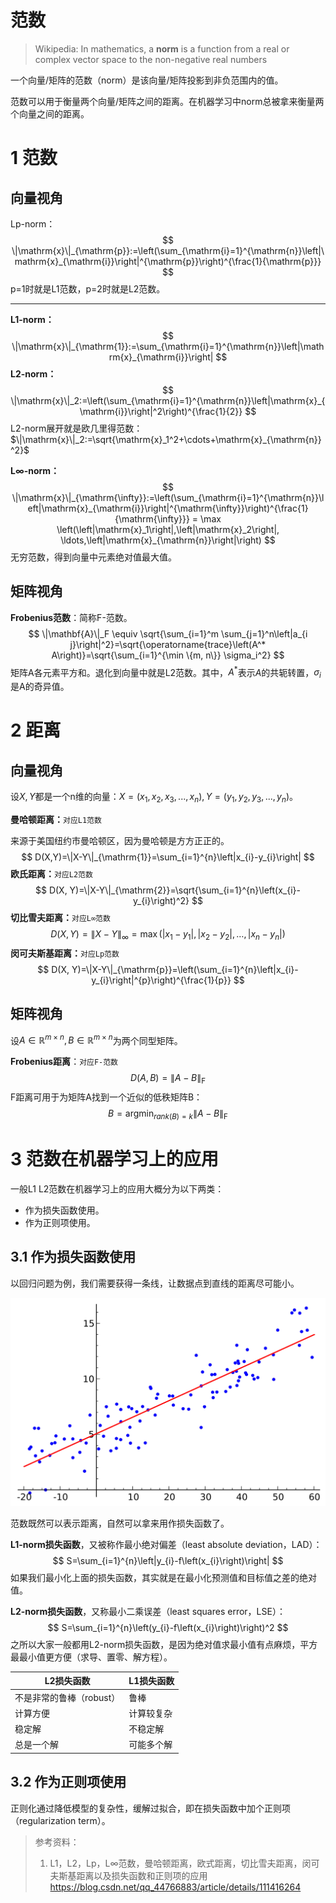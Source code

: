 # 范数

>Wikipedia: In mathematics, a **norm** is a function from a real or complex vector space to the non-negative real numbers

一个向量/矩阵的范数（norm）是该向量/矩阵投影到非负范围内的值。

范数可以用于衡量两个向量/矩阵之间的距离。在机器学习中norm总被拿来衡量两个向量之间的距离。

# 1 范数

## 向量视角

Lp-norm：
$$
\|\mathrm{x}\|_{\mathrm{p}}:=\left(\sum_{\mathrm{i}=1}^{\mathrm{n}}\left|\mathrm{x}_{\mathrm{i}}\right|^{\mathrm{p}}\right)^{\frac{1}{\mathrm{p}}}
$$
p=1时就是L1范数，p=2时就是L2范数。

----

**L1-norm：**
$$
\|\mathrm{x}\|_{\mathrm{1}}:=\sum_{\mathrm{i}=1}^{\mathrm{n}}\left|\mathrm{x}_{\mathrm{i}}\right|
$$
**L2-norm：**
$$
\|\mathrm{x}\|_2:=\left(\sum_{\mathrm{i}=1}^{\mathrm{n}}\left|\mathrm{x}_{\mathrm{i}}\right|^2\right)^{\frac{1}{2}}
$$
L2-norm展开就是欧几里得范数：$\|\mathrm{x}\|_2:=\sqrt{\mathrm{x}_1^2+\cdots+\mathrm{x}_{\mathrm{n}}^2}$

**L$\infty$-norm：**
$$
\|\mathrm{x}\|_{\mathrm{\infty}}:=\left(\sum_{\mathrm{i}=1}^{\mathrm{n}}\left|\mathrm{x}_{\mathrm{i}}\right|^{\mathrm{\infty}}\right)^{\frac{1}{\mathrm{\infty}}} = \max \left(\left|\mathrm{x}_1\right|,\left|\mathrm{x}_2\right|, \ldots,\left|\mathrm{x}_{\mathrm{n}}\right|\right)
$$
无穷范数，得到向量中元素绝对值最大值。

## 矩阵视角

**Frobenius范数**：简称F-范数。
$$
\|\mathbf{A}\|_F \equiv \sqrt{\sum_{i=1}^m \sum_{j=1}^n\left|a_{i j}\right|^2}=\sqrt{\operatorname{trace}\left(A^* A\right)}=\sqrt{\sum_{i=1}^{\min \{m, n\}} \sigma_i^2}
$$
矩阵A各元素平方和。退化到向量中就是L2范数。其中，$A^*$表示$A$的共轭转置，$\sigma_i$是A的奇异值。

# 2 距离

## 向量视角

设$X, Y$都是一个n维的向量：$X=(x_1,x_2,x_3,...,x_n) , Y=(y_1,y_2,y_3,...,y_n)$。

**曼哈顿距离：**`对应L1范数`

来源于美国纽约市曼哈顿区，因为曼哈顿是方方正正的。
$$
D(X,Y)=\|X-Y\|_{\mathrm{1}}=\sum_{i=1}^{n}\left|x_{i}-y_{i}\right|
$$
**欧氏距离：**`对应L2范数`
$$
D(X, Y)=\|X-Y\|_{\mathrm{2}}=\sqrt{\sum_{i=1}^{n}\left(x_{i}-y_{i}\right)^2}
$$
**切比雪夫距离：**`对应L∞范数`
$$
D(X, Y)=\|X-Y\|_{\mathrm{\infty}}=\max \left(\left|x_1-y_1\right|,\left|x_2-y_2\right|, \ldots,\left|x_{n}-y_{n}\right|\right)
$$
**闵可夫斯基距离：**`对应Lp范数`
$$
D(X, Y)=\|X-Y\|_{\mathrm{p}}=\left(\sum_{i=1}^{n}\left|x_{i}-y_{i}\right|^{p}\right)^{\frac{1}{p}}
$$

## 矩阵视角

设$A \in \mathbb{R}^{m \times n},B \in \mathbb{R}^{m \times n}$为两个同型矩阵。

**Frobenius距离**：`对应F-范数`
$$
D(A, B)=\|A-B\|_{\mathrm{F}}
$$
F距离可用于为矩阵A找到一个近似的低秩矩阵B：
$$
B=\mathop{\arg\min}_{rank(B)=k}\|A-B\|_\mathrm{F}
$$

# 3 范数在机器学习上的应用

一般L1 L2范数在机器学习上的应用大概分为以下两类：

- 作为损失函数使用。
- 作为正则项使用。

## 3.1 作为损失函数使用

以回归问题为例，我们需要获得一条线，让数据点到直线的距离尽可能小。

![img](范数.assets/20201220135956537.png)

范数既然可以表示距离，自然可以拿来用作损失函数了。

**L1-norm损失函数**，又被称作最小绝对偏差（least absolute deviation，LAD）：
$$
S=\sum_{i=1}^{n}\left|y_{i}-f\left(x_{i}\right)\right|
$$
如果我们最小化上面的损失函数，其实就是在最小化预测值和目标值之差的绝对值。

**L2-norm损失函数**，又称最小二乘误差（least squares error，LSE）：
$$
S=\sum_{i=1}^{n}\left(y_{i}-f\left(x_{i}\right)\right)^2
$$
之所以大家一般都用L2-norm损失函数，是因为绝对值求最小值有点麻烦，平方最最小值更方便（求导、置零、解方程）。

| L2损失函数               | L1损失函数 |
| ------------------------ | ---------- |
| 不是非常的鲁棒（robust） | 鲁棒       |
| 计算方便                 | 计算较复杂 |
| 稳定解                   | 不稳定解   |
| 总是一个解               | 可能多个解 |

## 3.2 作为正则项使用

正则化通过降低模型的复杂性，缓解过拟合，即在损失函数中加个正则项（regularization term）。





> 参考资料：
>
> 1. L1，L2，Lp，L∞范数，曼哈顿距离，欧式距离，切比雪夫距离，闵可夫斯基距离以及损失函数和正则项的应用 https://blog.csdn.net/qq_44766883/article/details/111416264